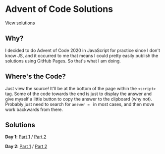 # Advent of Code Solutions

[View solutions](https://jacknight.github.io/AoC)

## Why?
I decided to do Advent of Code 2020 in JavaScript for practice since I don't know JS, and it occurred to me that means I could pretty easily publish the solutions using GitHub Pages. So that's what I am doing.

## Where's the Code?
Just view the source! It'll be at the bottom of the page within the `<script>` tag. Some of the code towards the end is just to display the answer and give myself a little button to copy the answer to the clipboard (why not). Probably just need to search for `answer = ` in most cases, and then move work backwards from there.

## Solutions
**Day 1**:
[Part 1](https://jacknight.github.io/AoC/2020/Day%201/Day%201%20-%20Part%201.html) /
[Part 2](https://jacknight.github.io/AoC/2020/Day%201/Day%201%20-%20Part%202.html)

**Day 2**:
[Part 1](https://jacknight.github.io/AoC/2020/Day%201/Day%202%20-%20Part%201.html) /
[Part 2](https://jacknight.github.io/AoC/2020/Day%201/Day%202%20-%20Part%202.html)
